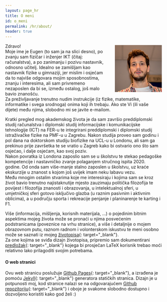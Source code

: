 ```yaml
---
layout: page_hr
title: O meni
id: o_meni
permalink: /hr/about/
header: true
---
```

<img src="/imgs/me.jpg" style="float:right; width:30%; padding:5px 0px 5px 20px">

Zdravo!  
Moje ime je Eugen (to sam ja na slici desno), po zvanju sam fizičar i inženjer IKT (čitaj: računalstva), a po zanimanju i pozivu nastavnik, odnosno učitelj. Idealno se zamišljam kao nastavnik fizike u gimnaziji, jer mislim i osjećam da to najviše odgovara mojim sposobnostima, znanju i interesima, ali sam privremeno nezaposlen da bi se, između ostalog, još malo bavio znanošću.  
Za preživljavanje trenutno nudim instrukcije (iz fizike, matematike, informatike i svega srodnoga) onima koji ih trebaju. Ako ste Vi (ili vaše dijete) među njima, slobodno mi se javite e-mailom.

Kratki pregled mog akademskog života je da sam završio preddiplomski studij računalstva i diplomski studij informacijske i komunikacijske tehnologije (ICT) na FER-u te integrirani preddiplomski i diplomski studij istraživačke fizike na PMF-u u Zagrebu. Nakon studija proveo sam godinu i pol dana na doktorskom studiju biofizike na UCL-u u Londonu, ali sam ga prekinuo prije završetka te se vratio u Zagreb kako bi ostvario ono što sam osjećao, i dalje osjećam, kao svoj poziv.  
Nakon povratka iz Londona zaposlio sam se u školstvu te stekao pedagoške kompetencije i nastavničko zvanje polaganjem stručnog ispita 2020. godine. Od onda sam više-manje stalno zaposlen u školstvu, uz kraće ekskurzije u znanost s kojom još uvijek imam neku labavu vezu.  
Među mnogim ostalim stvarima koje me interesiraju i kojima sam se kroz život bavio trenutno najistaknutije mjesto zauzimaju politička filozofija te povijest i filozofija znanosti i obrazovanja, u intelektualnoj sferi, u umjetničkoj sferi gotovo isključivo glazba (u raznim pasivnim i aktivnim oblicima), a u području sporta i rekreacije penjanje i planinarenje te karting i F1.

Više (informacija, mišljenja, korisnih materijala, ...) o pojedinim bitnim aspektima mojeg života može se pronaći u njima posvećenim podstranicama (poveznice na vrhu stranice), a više i detaljnije o mojem obrazovnom putu, raznom radnom i volonterskom iskustvu te meni osobno može se saznati iz mojeg [životopisa](/files/CV_full_hrv.pdf){: target="_blank"}.  
Za one kojima se sviđa dizajn životopisa, pripremio sam dokumentirani [predložak](/files/CV_template.zip){: target="_blank"} kojega bi prosječan LaTeX korisnik trebao moći relativno lako prilagoditi svojim potrebama.

#### O web stranici

Ovu web stranicu poslužuje [Github Pages](https://pages.github.com/){: target="_blank"}, a izrađena je pomoću [Jekyll](https://jekyllrb.com/docs/home/){: target="_blank"} generatora statičkih stranica. Dizajn je u potpunosti moj, kod stranice nalazi se na odgovarajućem [Github repozitoriju](https://github.com/erozic/erozic.github.io){: target="_blank"} i oboje je svakome slobodno dostupno i dozvoljeno koristiti kako god želi :)
